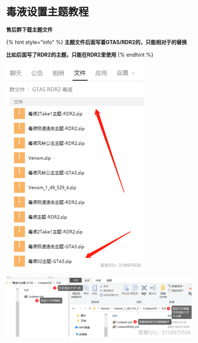 # 毒液设置主题教程

**售后群下载主题文件**

{% hint style="info" %}
**主题文件后面写着GTA5/RDR2的，只能相对于的替换**

**比如后面写了RDR2的主题，只能在RDR2里使用**
{% endhint %}

![](<../../.gitbook/assets/image (55).png>)

![](<../../.gitbook/assets/image (14).png>)
